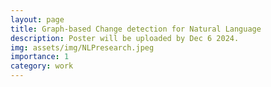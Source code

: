 ```yaml
---
layout: page
title: Graph-based Change detection for Natural Language
description: Poster will be uploaded by Dec 6 2024.
img: assets/img/NLPresearch.jpeg
importance: 1
category: work
---
```

